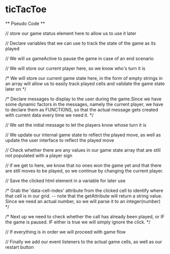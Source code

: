 # ticTacToe
** Pseudo Code **

// store our game status element here to allow us to use it later

// Declare variables that we can use to track the state of the game as its played

// We will us gameActive to pause the game in case of an end scenario

// We will store our current player here, so we know who's turn it is

/*  We will store our current game state here, in the form of empty strings in an array will allow us to easily 
track played cells and validate the game state later on 
*/

/* Declare messages to display to the user during the game.Since we have some dynamic factors in the messages, namely the current player, we have to declare them as FUNCTIONS, so that the actual message gets created with current data every time we need it. 
*/

// We set the initial message to let the players know whose turn it is

// We update our internal game state to reflect the played move, as well as update the user interface to reflect the played move

// Check whether there are any values in our game state array that are still not populated with a player sign

// if we get to here, we know that no ones won the game yet and that there are still moves to be played, so we continue by changing the current player.

//  Save the clicked html element in a variable for later use

/* Grab the 'data-cell-index' attribute from the clicked cell to identify where that cell is in our grid.
-- note that the getAttribute will return a string value. Since we need an actual number, so we will parse it to an integer(number)
*/

/*
Next up we need to check whether the call has already been played, or IF the game is  paused. IF either is true we will simply ignore the click.
*/

// If everything is in order we will proceed with game flow

// Finally we add our event listeners to the actual game cells, as well as our restart button